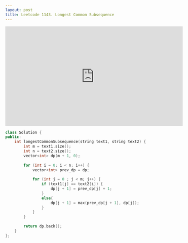 ```yaml
---
layout: post
title: Leetcode 1143. Longest Common Subsequence
---
```

<iframe width="560" height="315" src="https://www.youtube.com/embed/az-__D73uP4" frameborder="0" allow="autoplay; encrypted-media" allowfullscreen></iframe>

```cpp
class Solution {
public:
    int longestCommonSubsequence(string text1, string text2) {
        int m = text1.size();
        int n = text2.size();
        vector<int> dp(m + 1, 0);
        
        for (int i = 0; i < n; i++) {
            vector<int> prev_dp = dp;
            
            for (int j = 0 ; j < m; j++) {
                if (text1[j] == text2[i]) {
                    dp[j + 1] = prev_dp[j] + 1;
                }
                else{
                    dp[j + 1] = max(prev_dp[j + 1], dp[j]);
                }
            }
        }
        
        return dp.back();
    }
};
```
